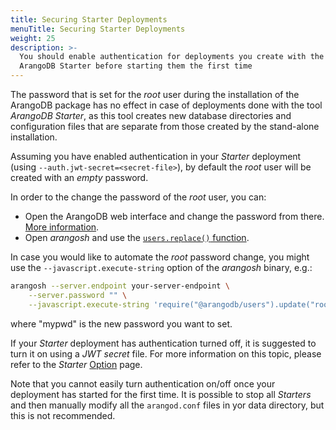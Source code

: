 ```yaml
---
title: Securing Starter Deployments
menuTitle: Securing Starter Deployments
weight: 25
description: >-
  You should enable authentication for deployments you create with the
  ArangoDB Starter before starting them the first time
---
```

The password that is set for the _root_ user during the installation of the ArangoDB
package has no effect in case of deployments done with the tool _ArangoDB Starter_,
as this tool creates new database directories and configuration files that are
separate from those created by the stand-alone installation.

Assuming you have enabled authentication in your _Starter_ deployment (using `--auth.jwt-secret=<secret-file>`), by default
the _root_ user will be created with an _empty_ password.

In order to the change the password of the _root_ user, you can:

- Open the ArangoDB web interface and change the password from there. [More information](../../components/web-interface/users.md).
- Open _arangosh_ and use the [`users.replace()` function](../administration/user-management/in-arangosh.md#replace).

In case you would like to automate the _root_ password change, you might use the 
`--javascript.execute-string` option of the _arangosh_ binary, e.g.:

```bash
arangosh --server.endpoint your-server-endpoint \
    --server.password "" \
    --javascript.execute-string 'require("@arangodb/users").update("root", "mypwd");'
```

where "mypwd" is the new password you want to set.

If your _Starter_ deployment has authentication turned off, it is suggested to
turn it on using a _JWT secret_ file. For more information on this topic, please
refer to the _Starter_ [Option](../../components/tools/arangodb-starter/options.md#authentication-options) page.

Note that you cannot easily turn authentication on/off once your deployment
has started for the first time. It is possible to stop all _Starters_ and then
manually modify all the `arangod.conf` files in yor data directory, but this is not recommended.
